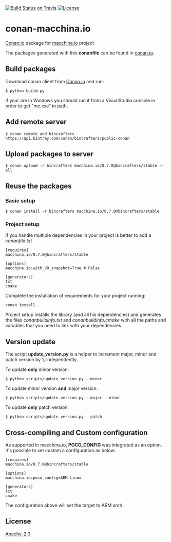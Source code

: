 [![Build Status on Travis](https://travis-ci.org/bincrafters/conan-macchina.io.svg?branch=release/0.7.0)](https://travis-ci.org/bincrafters/conan-macchina.io)
[![License](https://img.shields.io/badge/License-Apache%202.0-blue.svg)](https://opensource.org/licenses/Apache-2.0)


# conan-macchina.io

[Conan.io](https://conan.io) package for [macchina.io](http://macchina.io) project

The packages generated with this **conanfile** can be found in [conan.io](https://bintray.com/bincrafters/public-conan/macchina.io%3Abincrafters).

## Build packages

Download conan client from [Conan.io](https://conan.io) and run:

    $ python build.py

If your are in Windows you should run it from a VisualStudio console in order to get "mc.exe" in path.

## Add remote server

    $ conan remote add bincrafters https://api.bintray.com/conan/bincrafters/public-conan

## Upload packages to server

    $ conan upload -r bincrafters macchina.io/0.7.0@bincrafters/stable --all

## Reuse the packages

### Basic setup

    $ conan install -r bincrafters macchina.io/0.7.0@bincrafters/stable

### Project setup

If you handle multiple dependencies in your project is better to add a *conanfile.txt*

    [requires]
    macchina.io/0.7.0@bincrafters/stable

    [options]
    macchina.io:with_V8_snapshot=True # False

    [generators]
    txt
    cmake

Complete the installation of requirements for your project running:</small></span>

    conan install .

Project setup installs the library (and all his dependencies) and generates the files *conanbuildinfo.txt* and *conanbuildinfo.cmake* with all the paths and variables that you need to link with your dependencies.

## Version update

The script **update_version.py** is a helper to increment major, minor and patch version by 1, independently.

To update **only** minor version:

    $ python scripts/update_version.py --minor

To update minor version **and** major version:

    $ python scripts/update_version.py --major --minor

To update **only** patch version:

    $ python scripts/update_version.py --patch

## Cross-compiling and Custom configuration

As supported in macchina.io, **POCO_CONFIG** was integrated as an option. It's possible to set custom a configuration as below:

    [requires]
    macchina.io/0.7.0@bincrafters/stable

    [options]
    macchina.io:poco_config=ARM-Linux

    [generators]
    txt
    cmake

The configuration above will set the target to ARM arch.

## License
[Apache-2.0](LICENSE)
